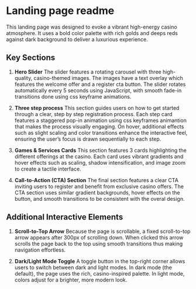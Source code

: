 # Landing page readme

This landing page was designed to evoke a vibrant high-energy casino atmosphere. It uses a bold color palette with rich golds and deeps reds against dark background to deliver a luxurious experience.

## Key Sections

1.  **Hero Slider**
    The slider features a rotating carousel with three high-quality, casino-themed images. The images have a text overlay which features the welcome offer and a register cta button. The slider rotates automatically every 5 seconds using JavaScript, with smooth fade-in transitions done using css keyframe animations.

2.  **Three step process**
    This section guides users on how to get started through a clear, step by step registration process.
    Each step card features a staggered pop-in animation using css keyframes animantion that makes the process visually engaging. On hover, additional effects such as slight scaling and color transitions enhance the interactive feel, ensuring the user’s focus is drawn sequentially to each step.

3.  **Games & Services Cards**
    This section features 3 cards highlighting the different offerings at the casino. Each card uses vibrant gradients and hover effects such as scaling, shadow intensification, and image zoom to create a tactile interface.

4.  **Call-to-Action (CTA) Section**
    The final section features a clear CTA inviting users to register and benefit from exclusive casino offers. The CTA section uses similar gradient backgrounds, hover effects on the button, and smooth transitions to be consistent with the overal design.

## Additional Interactive Elements

1. **Scroll-to-Top Arrow**
   Because the page is scrollable, a fixed scroll-to-top arrow appears after 300px of scrolling down. When clicked this arrow scrolls the page back to the top using smooth transitions thus making navigation effortless.

2. **Dark/Light Mode Toggle**
   A toggle button in the top-right corner allows users to switch between dark and light modes. In dark mode (the default), the page uses the rich, casino-inspired palette. In light mode, colors adjust for a brighter, more modern look.
